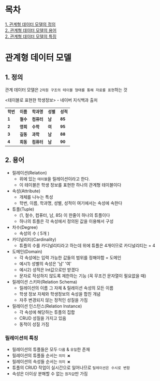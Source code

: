 # 목차
[1. 관계형 데이터 모델의 정의](##정의) <br>
[2. 관계형 데이터 모델의 용어](##용어) <br>
[2. 관계형 데이터 모델의 특징](##특징) <br>

# 관계형 데이터 모델

## 1. 정의
관계 데이터 모델은 `2차원 구조의 테이블 형태를 통해 자료를 표현`하는 것

<테이블로 표현한 학생정보> - 네이버 지식백과 출처
<table>
  <tbody>
    <tr>
      <td>
        <sub>
          <b> 학번 </b>
        </sub>
      </td>
      <td>
        <sub>
          <b> 이름 </b>
        </sub>
      </td>
      <td>
        <sub>
          <b> 학과명 </b>
        </sub>
      </td>
      <td>
        <sub>
          <b> 성별 </b>
        </sub>
      </td>
      <td>
        <sub>
          <b>성적</b>
        </sub>
      </td>
    </tr>
     <tr>
      <td>
        <sub>
          <b> 1 </b>
        </sub>
      </td>
      <td>
        <sub>
          <b> 철수 </b>
        </sub>
      </td>
      <td>
        <sub>
          <b> 컴퓨터 </b>
        </sub>
      </td>
      <td>
        <sub>
          <b> 남 </b>
        </sub>
      </td>
      <td>
        <sub>
          <b> 85 </b>
        </sub>
      </td>
    </tr>
    <tr>
      <td>
        <sub>
          <b> 2 </b>
        </sub>
      </td>
      <td>
        <sub>
          <b> 영희 </b>
        </sub>
      </td>
      <td>
        <sub>
          <b> 수학 </b>
        </sub>
      </td>
      <td>
        <sub>
          <b> 여 </b>
        </sub>
      </td>
      <td>
        <sub>
          <b> 95 </b>
        </sub>
      </td>
    </tr>
    <tr>
      <td>
        <sub>
          <b> 3 </b>
        </sub>
      </td>
      <td>
        <sub>
          <b> 길동 </b>
        </sub>
      </td>
      <td>
        <sub>
          <b> 과학 </b>
        </sub>
      </td>
      <td>
        <sub>
          <b> 남 </b>
        </sub>
      </td>
      <td>
        <sub>
          <b> 88 </b>
        </sub>
      </td>
    </tr>
    <tr>
      <td>
        <sub>
          <b> 4 </b>
        </sub>
      </td>
      <td>
        <sub>
          <b> 희동 </b>
        </sub>
      </td>
      <td>
        <sub>
          <b> 컴퓨터 </b>
        </sub>
      </td>
      <td>
        <sub>
          <b> 남 </b>
        </sub>
      </td>
      <td>
        <sub>
          <b> 90 </b>
        </sub>
      </td>
    </tr>
  </tbody>
</table>

## 2. 용어
* 릴레이션(Relation)
  - 위에 있는 `테이블`을 릴레이션이라고 한다.
  - 이 테이블은 학생 정보를 표현한 하나의 관계형 테이블이다
* 속성(Attribute)
  - 개체를 나누는 특성
  - 학번, 이름, 학과명, 성별, 성적이 여기에서는 속성에 속한다
* 튜플(Tuple)
  - (1, 철수, 컴퓨터, 남, 85) 이 한줄이 하나의 튜플이다
  - 하나의 튜플은 각 속성에서 정의된 값을 이용해서 구성
* 차수(Degree)
  - 속성의 수 ( 5개 )
* 카디널리티(Cardinality)
  - 튜플의 수를 카디널리티라고 하는데 위에 튜플은 4개이므로 카디널리티는 = 4
* 도메인(Domain)
  - 각 속성에는 입력 가능한 값들의 범위를 정해야함 = 도메인
  - 예시1) 성별의 속성은 '남' '여'
  - 예시2) 성적은 Int값으로만 받겠다
  - 문자로 작성하지 않도록 제한하는 기능 (꼭 무조건 문자열이 필요없을 때)
* 릴레이션 스키마(Relation Schema)
  - 릴레이션의 이름 그 자체 & 릴레이션 속성의 모든 이름
  - 학생 정보 자체와 학생정보의 속성을 합친 개념
  - 자주 변경되지 않는 정적인 성질을 가짐
* 릴레이션 인스턴스(Relation Instance)
  - 각 속성에 해당하는 튜플의 집합
  - CRUD 성질을 가지고 있음
  - 동적이 성질 가짐
 
### 릴레이션의 특징
* 릴레이션의 튜플들은 모두 `다름` & `유일`한 존재
* 릴레이션의 튜플들 순서는 `의미 ❌`
* 릴레이션의 속성들 순서는 `의미 ❌`
* 튜플의 CRUD 작업이 실시간으로 일어나므로 `릴레이션은 수시로 변함`
* 속성은 더이상 분해할 수 없는 `원자값`만 가짐
